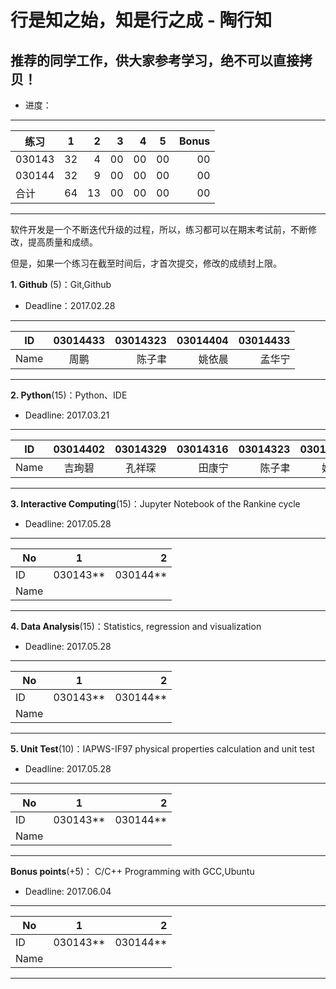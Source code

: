 
#  行是知之始，知是行之成  - 陶行知 

##  推荐的同学工作，供大家参考学习，绝不可以直接拷贝！

* 进度：

-----
|   练习    |     1    |    2    |  3     |   4     |   5    |  Bonus    |
| ---------|:------:| ------:|------:|------:|------|----:|
| 030143 |   32   |  4    |   00   |  00   | 00   |00   |
| 030144 |   32  |  9    |   00   |  00   | 00   |00   |
|  合计  |   64  |  13    |  00    |  00   | 00   |00   |
---------

软件开发是一个不断迭代升级的过程，所以，练习都可以在期末考试前，不断修改，提高质量和成绩。

但是，如果一个练习在截至时间后，才首次提交，修改的成绩封上限。

**1. Github** (5)：Git,Github

* Deadline：2017.02.28

-----
| ID   | 03014433  |  03014323 |03014404 |03014433 |
| ------|:--------:| -----------:|-----------:|----------:|
| Name  |  周鹏    |    陈子聿   | 姚依晨   | 孟华宁  |
---------

**2. Python**(15)：Python、IDE

* Deadline: 2017.03.21

-----
| ID   | 03014402  |  03014329  |    03014316  |  03014323 |03014404 |
| ------|:--------:| :--------:|--------:|----------:|-----------:|
| Name  |  吉珣碧  |  孔祥琛  |  田康宁 |   陈子聿   |姚依晨   |
---------


**3. Interactive Computing**(15)：Jupyter Notebook of the Rankine cycle  

* Deadline: 2017.05.28

-----
| No  |1          |    2 |
| ------|:--------:| -----------:|
| ID  | 030143**  |  030144**   |
| Name|           |             |
---------

**4. Data Analysis**(15)：Statistics, regression and visualization

* Deadline: 2017.05.28

-----
| No  |1          |    2 |
| ------|:--------:| -----------:|
| ID  | 030143**  |  030144**   |
| Name  |           |             |
---------

**5. Unit Test**(10)：IAPWS-IF97 physical properties calculation and unit test  

* Deadline: 2017.05.28

-----
| No  |1          |    2 |
| ------|:--------:| -----------:|
| ID  | 030143**  |  030144**   |
| Name  |           |             |
---------

**Bonus points**(+5)： C/C++ Programming with GCC,Ubuntu  

* Deadline: 2017.06.04

-----
| No  |1          |    2 |
| ------|:--------:| -----------:|
| ID  | 030143**  |  030144**   |
| Name |           |             |
---------
